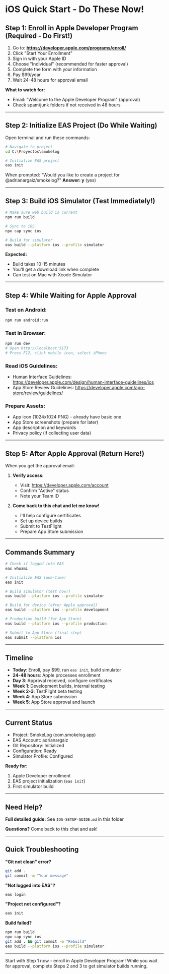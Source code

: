 # iOS Quick Start - Do These Now!

## Step 1: Enroll in Apple Developer Program (Required - Do First!)

1. Go to: **https://developer.apple.com/programs/enroll/**
2. Click "Start Your Enrollment"
3. Sign in with your Apple ID
4. Choose "Individual" (recommended for faster approval)
5. Complete the form with your information
6. Pay $99/year
7. Wait 24-48 hours for approval email

**What to watch for:**
- Email: "Welcome to the Apple Developer Program" (approval)
- Check spam/junk folders if not received in 48 hours

---

## Step 2: Initialize EAS Project (Do While Waiting)

Open terminal and run these commands:

```bash
# Navigate to project
cd C:\Proyectos\smokelog

# Initialize EAS project
eas init
```

When prompted: "Would you like to create a project for @adrianargaiz/smokelog?"
**Answer: y** (yes)

---

## Step 3: Build iOS Simulator (Test Immediately!)

```bash
# Make sure web build is current
npm run build

# Sync to iOS
npx cap sync ios

# Build for simulator
eas build --platform ios --profile simulator
```

**Expected:**
- Build takes 10-15 minutes
- You'll get a download link when complete
- Can test on Mac with Xcode Simulator

---

## Step 4: While Waiting for Apple Approval

### Test on Android:
```bash
npm run android:run
```

### Test in Browser:
```bash
npm run dev
# Open http://localhost:5173
# Press F12, click mobile icon, select iPhone
```

### Read iOS Guidelines:
- Human Interface Guidelines: https://developer.apple.com/design/human-interface-guidelines/ios
- App Store Review Guidelines: https://developer.apple.com/app-store/review/guidelines/

### Prepare Assets:
- App icon (1024x1024 PNG) - already have basic one
- App Store screenshots (prepare for later)
- App description and keywords
- Privacy policy (if collecting user data)

---

## Step 5: After Apple Approval (Return Here!)

When you get the approval email:

1. **Verify access:**
   - Visit: https://developer.apple.com/account
   - Confirm "Active" status
   - Note your Team ID

2. **Come back to this chat and let me know!**
   - I'll help configure certificates
   - Set up device builds
   - Submit to TestFlight
   - Prepare App Store submission

---

## Commands Summary

```bash
# Check if logged into EAS
eas whoami

# Initialize EAS (one-time)
eas init

# Build simulator (test now!)
eas build --platform ios --profile simulator

# Build for device (after Apple approval)
eas build --platform ios --profile development

# Production build (for App Store)
eas build --platform ios --profile production

# Submit to App Store (final step)
eas submit --platform ios
```

---

## Timeline

- **Today**: Enroll, pay $99, run `eas init`, build simulator
- **24-48 hours**: Apple processes enrollment
- **Day 3**: Approval received, configure certificates
- **Week 1**: Development builds, internal testing
- **Week 2-3**: TestFlight beta testing
- **Week 4**: App Store submission
- **Week 5**: App Store approval and launch

---

## Current Status

- Project: SmokeLog (com.smokelog.app)
- EAS Account: adrianargaiz
- Git Repository: Initialized
- Configuration: Ready
- Simulator Profile: Configured

**Ready for:**
1. Apple Developer enrollment
2. EAS project initialization (`eas init`)
3. First simulator build

---

## Need Help?

**Full detailed guide:** See `IOS-SETUP-GUIDE.md` in this folder

**Questions?** Come back to this chat and ask!

---

## Quick Troubleshooting

**"Git not clean" error?**
```bash
git add .
git commit -m "Your message"
```

**"Not logged into EAS"?**
```bash
eas login
```

**"Project not configured"?**
```bash
eas init
```

**Build failed?**
```bash
npm run build
npx cap sync ios
git add . && git commit -m "Rebuild"
eas build --platform ios --profile simulator
```

---

Start with Step 1 now - enroll in Apple Developer Program!
While you wait for approval, complete Steps 2 and 3 to get simulator builds running.
